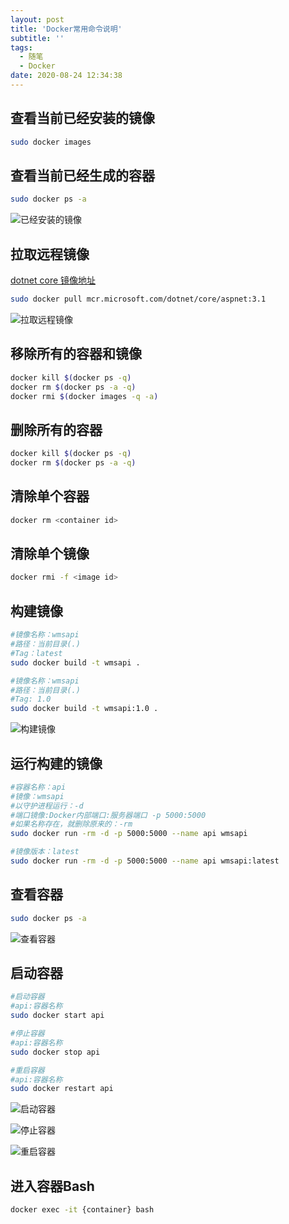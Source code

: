 ```yaml
---
layout: post
title: 'Docker常用命令说明'
subtitle: ''
tags:
  - 随笔
  - Docker
date: 2020-08-24 12:34:38
---
```


## 查看当前已经安装的镜像

```bash
sudo docker images
```

## 查看当前已经生成的容器

```bash
sudo docker ps -a
```

![已经安装的镜像](info1.png)

## 拉取远程镜像

[dotnet core 镜像地址](https://hub.docker.com/_/microsoft-dotnet-core)

```bash
sudo docker pull mcr.microsoft.com/dotnet/core/aspnet:3.1
```

![拉取远程镜像](pull1.png)

## 移除所有的容器和镜像

```bash
docker kill $(docker ps -q)
docker rm $(docker ps -a -q)
docker rmi $(docker images -q -a)
```

## 删除所有的容器

```bash
docker kill $(docker ps -q)
docker rm $(docker ps -a -q)
```

## 清除单个容器

```bash
docker rm <container id>
```

## 清除单个镜像

```bash
docker rmi -f <image id>
```

## 构建镜像

```bash
#镜像名称：wmsapi
#路径：当前目录(.)
#Tag：latest
sudo docker build -t wmsapi .

#镜像名称：wmsapi
#路径：当前目录(.)
#Tag: 1.0
sudo docker build -t wmsapi:1.0 .
```

![构建镜像](build1.png)

## 运行构建的镜像

```bash
#容器名称：api
#镜像：wmsapi
#以守护进程运行：-d
#端口镜像:Docker内部端口:服务器端口 -p 5000:5000
#如果名称存在，就删除原来的：-rm
sudo docker run -rm -d -p 5000:5000 --name api wmsapi

#镜像版本：latest
sudo docker run -rm -d -p 5000:5000 --name api wmsapi:latest
```

## 查看容器

```bash
sudo docker ps -a
```

![查看容器](ps1.png)

## 启动容器

```bash
#启动容器
#api:容器名称
sudo docker start api

#停止容器
#api:容器名称
sudo docker stop api

#重启容器
#api:容器名称
sudo docker restart api
```

![启动容器](start1.png)

![停止容器](stop1.png)

![重启容器](restart1.png)

## 进入容器Bash

```bash
docker exec -it {container} bash
```
